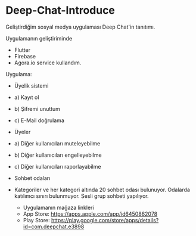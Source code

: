 # Deep-Chat-Introduce
Geliştirdiğim sosyal medya uygulaması Deep Chat'in tanıtımı.

Uygulamanın geliştiriminde
- Flutter
- Firebase
- Agora.io service kullandım.

Uygulama:
- Üyelik sistemi
- a) Kayıt ol
- b) Şifremi unuttum
- c) E-Mail doğrulama
- Üyeler
- a) Diğer kullanıcıları muteleyebilme
- b) Diğer kullanıcıları engelleyebilme
- c) Diğer kullanıcıları raporlayabilme
- Sohbet odaları
- Kategoriler ve her kategori altında 20 sohbet odası bulunuyor. Odalarda katılımcı sınırı bulunmuyor. Sesli grup sohbeti yapılıyor.

  - Uygulamanın mağaza linkleri
  - App Store: https://apps.apple.com/app/id6450862078
  - Play Store: https://play.google.com/store/apps/details?id=com.deepchat.e3898
